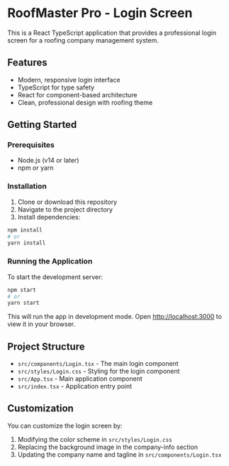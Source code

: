 # RoofMaster Pro - Login Screen

This is a React TypeScript application that provides a professional login screen for a roofing company management system.

## Features

- Modern, responsive login interface
- TypeScript for type safety
- React for component-based architecture
- Clean, professional design with roofing theme

## Getting Started

### Prerequisites

- Node.js (v14 or later)
- npm or yarn

### Installation

1. Clone or download this repository
2. Navigate to the project directory
3. Install dependencies:

```bash
npm install
# or
yarn install
```

### Running the Application

To start the development server:

```bash
npm start
# or
yarn start
```

This will run the app in development mode. Open [http://localhost:3000](http://localhost:3000) to view it in your browser.

## Project Structure

- `src/components/Login.tsx` - The main login component
- `src/styles/Login.css` - Styling for the login component
- `src/App.tsx` - Main application component
- `src/index.tsx` - Application entry point

## Customization

You can customize the login screen by:

1. Modifying the color scheme in `src/styles/Login.css`
2. Replacing the background image in the company-info section
3. Updating the company name and tagline in `src/components/Login.tsx`
